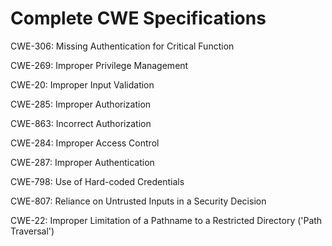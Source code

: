 

# Complete CWE Specifications

CWE-306: Missing Authentication for Critical Function

CWE-269: Improper Privilege Management

CWE-20: Improper Input Validation

CWE-285: Improper Authorization

CWE-863: Incorrect Authorization

CWE-284: Improper Access Control

CWE-287: Improper Authentication

CWE-798: Use of Hard-coded Credentials

CWE-807: Reliance on Untrusted Inputs in a Security Decision

CWE-22: Improper Limitation of a Pathname to a Restricted Directory ('Path Traversal')
